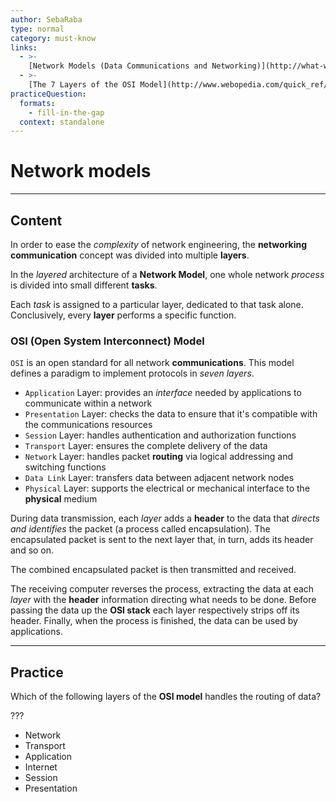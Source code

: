 ```yaml
---
author: SebaRaba
type: normal
category: must-know
links:
  - >-
    [Network Models (Data Communications and Networking)](http://what-when-how.com/data-communications-and-networking/network-models-data-communications-and-networking/){website}
  - >-
    [The 7 Layers of the OSI Model](http://www.webopedia.com/quick_ref/OSI_Layers.asp){website}
practiceQuestion:
  formats:
    - fill-in-the-gap
  context: standalone
---
```


# Network models


---

## Content

In order to ease the *complexity* of network engineering, the **networking communication** concept was divided into multiple **layers**.

In the *layered* architecture of a **Network Model**, one whole network *process* is divided into small different **tasks**.

Each  *task* is assigned to a particular layer, dedicated to that task alone. Conclusively, every **layer** performs a specific function.

### OSI (Open System Interconnect) Model

`OSI` is an open standard for all network **communications**. This model defines a paradigm to implement protocols in *seven layers*.

- `Application` Layer: provides an *interface* needed by applications to communicate within a network
- `Presentation` Layer: checks the data to ensure that it's compatible with the communications resources
- `Session` Layer: handles authentication and authorization functions
- `Transport` Layer: ensures the complete delivery of the data
- `Network` Layer: handles packet **routing** via logical addressing and switching functions
- `Data Link` Layer: transfers data between adjacent network nodes
- `Physical` Layer: supports the electrical or mechanical interface to the **physical** medium

During data transmission, each *layer* adds a **header** to the data that *directs and identifies* the packet (a process called encapsulation). The encapsulated packet is sent to the next layer that, in turn, adds its header and so on.

The combined encapsulated packet is then transmitted and received.

The receiving computer reverses the process, extracting the data at each *layer* with the **header** information directing what needs to be done. Before passing the data up the **OSI stack** each layer respectively strips off its header. Finally, when the process is finished, the data can be used by applications.


---

## Practice

Which of the following layers of the **OSI model** handles the routing of data?

???

- Network
- Transport
- Application
- Internet
- Session
- Presentation
